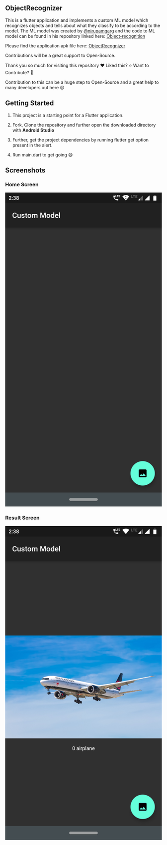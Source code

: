 ## ObjectRecognizer
This is a flutter application and implements a custom ML model which recognizes objects and tells about what they classify to be according to the model. The ML model was created by [@nirupamgarg](https://github.com/nirupamgarg) and the code to ML model can be found in his repository linked here: [Object-recognition](https://github.com/nirupamgarg/Object-recoginition)

Please find the application apk file here: [ObjectRecognizer](https://apkfab.com/customml/abhinav.customml/apk?h=5926c39c30790722ce52bcb3cc8cf4bccd3a19a647fa64d24a07b4e829754124)

Contributions will be a great support to Open-Source.

Thank you so much for visiting this repository :heart: Liked this? :star: Want to Contribute? :fork_and_knife:

Contribution to this can be a huge step to Open-Source and a great help to many developers out here :smile:

## Getting Started

1. This project is a starting point for a Flutter application.

1. Fork, Clone the repository and further open the downloaded directory with **Android Studio**

1. Further, get the project dependencies by running flutter get option present in the alert.

1. Run main.dart to get going :smile:

## Screenshots

### Home Screen

![Home Screen](/images/home.png)

### Result Screen

![Result Screen](/images/result.png)
